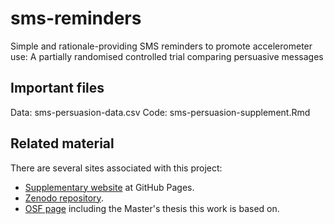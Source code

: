 # sms-reminders
Simple and rationale-providing SMS reminders  to promote accelerometer use: A partially  randomised controlled trial comparing persuasive messages

## Important files
Data: sms-persuasion-data.csv
Code: sms-persuasion-supplement.Rmd

## Related material

There are several sites associated with this project:
* [Supplementary website](https://heinonmatti.github.io/sms-persuasion/sms-persuasion-supplement.html) at GitHub Pages.
* [Zenodo repository]().
* [OSF page](https://osf.io/7v5my/) including the Master's thesis this work is based on.